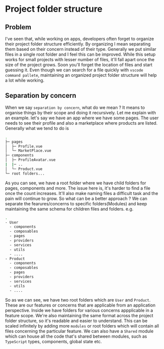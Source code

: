 # Project folder structure


## Problem
I've seen that, while working on apps, developers often forget to organize their project folder structure efficiently. By organizing I mean separating them based on their concern instead of their type. Generally we put similar files in a single root folder and I feel this can be improved. While this setup works for small projects with lesser number of files, it'll fall apart once the size of the project grows. Soon you'll forget the location of files and start guessing it. Even though we can search for a file quickly with `vscode command pallete`, maintaining an organized project folder structure will help a lot while working. 

## Separation by concern

When we say `separation by concern`, what do we mean ? It means to organise things by their scope and doing it recursively. Let me explain with an example. let's say we have an app where we have some pages. The user needs to see their profile and also a marketplace where products are listed. Generally what we tend to do is 
```bash
.
├─ pages
│  ├─ Profile.vue
│  └─ MarketPlace.vue
├─ components
│  ├─ ProfileAvatar.vue
|  |─ ..
│  └─ Product.vue
└─ root folders...
```
As you can see, we have a root folder where we have child folders for pages, components and more. The issue here is, it's harder to find a file once the count increases. It'll also make naming files a difficult task and the pain will continue to grow. So what can be a better approach ? We can separate the fearures/concerns to specific folders(Modules) and keep maintaining the same schema for children files and folders. e.g.

```bash
.
- User
  - components
  - composables
  - pages
  - providers
  - services
  - utils
  - ....
- Product
  - components
  - composables
  - pages
  - providers
  - services
  - utils
  - ....
```
So as we can see, we have two root folders which are `User` and `Product`. These are our features or concerns that are applicable from an application perspective. Inside we have folders for various concerns appplicable in a feature scope. We're also maintaining the same format across the project folder structure, so it's readable and easier to understand. This can be scaled infinitely by adding more `modules` or root folders which will contain all files concerning the particular feature. We can also have a `Shared` module which can house all the code that's shared between modules, such as `TypeScript` types, components, global state etc. 